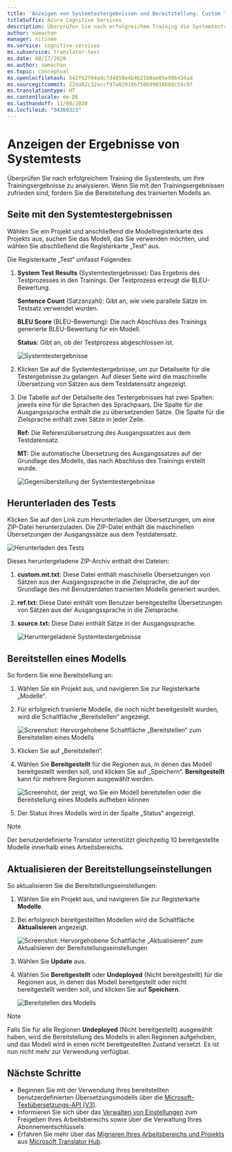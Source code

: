 ```yaml
---
title: 'Anzeigen von Systemtestergebnissen und Bereitstellung: Custom Translator'
titleSuffix: Azure Cognitive Services
description: Überprüfen Sie nach erfolgreichem Training die Systemtests, um Ihre Trainingsergebnisse zu analysieren. Wenn Sie mit den Trainingsergebnissen zufrieden sind, fordern Sie die Bereitstellung des trainierten Modells an.
author: swmachan
manager: nitinme
ms.service: cognitive-services
ms.subservice: translator-text
ms.date: 08/17/2020
ms.author: swmachan
ms.topic: conceptual
ms.openlocfilehash: 542f62f04adc7d4858e4b4621b0ae85e906434ad
ms.sourcegitcommit: 22da82c32accf97a82919bf50b9901668dc55c97
ms.translationtype: HT
ms.contentlocale: de-DE
ms.lasthandoff: 11/08/2020
ms.locfileid: "94369323"
---
```

# <a name="view-system-test-results"></a>Anzeigen der Ergebnisse von Systemtests

Überprüfen Sie nach erfolgreichem Training die Systemtests, um Ihre Trainingsergebnisse zu analysieren. Wenn Sie mit den Trainingsergebnissen zufrieden sind, fordern Sie die Bereitstellung des trainierten Modells an.

## <a name="system-test-results-page"></a>Seite mit den Systemtestergebnissen

Wählen Sie ein Projekt und anschließend die Modellregisterkarte des Projekts aus, suchen Sie das Modell, das Sie verwenden möchten, und wählen Sie abschließend die Registerkarte „Test“ aus.

Die Registerkarte „Test“ umfasst Folgendes:

1.  **System Test Results** (Systemtestergebnisse): Das Ergebnis des Testprozesses in den Trainings. Der Testprozess erzeugt die BLEU-Bewertung.

    **Sentence Count** (Satzanzahl): Gibt an, wie viele parallele Sätze im Testsatz verwendet wurden.

     **BLEU Score** (BLEU-Bewertung): Die nach Abschluss des Trainings generierte BLEU-Bewertung für ein Modell.

    **Status:** Gibt an, ob der Testprozess abgeschlossen ist.

    ![Systemtestergebnisse](media/how-to/how-to-system-test-results.png)

2.  Klicken Sie auf die Systemtestergebnisse, um zur Detailseite für die Testergebnisse zu gelangen. Auf dieser Seite wird die maschinelle Übersetzung von Sätzen aus dem Testdatensatz angezeigt.

3.  Die Tabelle auf der Detailseite des Testergebnisses hat zwei Spalten: jeweils eine für die Sprachen des Sprachpaars. Die Spalte für die Ausgangssprache enthält die zu übersetzenden Sätze. Die Spalte für die Zielsprache enthält zwei Sätze in jeder Zeile.

    **Ref:** Die Referenzübersetzung des Ausgangssatzes aus dem Testdatensatz.

    **MT:** Die automatische Übersetzung des Ausgangssatzes auf der Grundlage des Modells, das nach Abschluss des Trainings erstellt wurde.

    ![Gegenüberstellung der Systemtestergebnisse](media/how-to/how-to-system-test-results-2.png)

## <a name="download-test"></a>Herunterladen des Tests

Klicken Sie auf den Link zum Herunterladen der Übersetzungen, um eine ZIP-Datei herunterzuladen. Die ZIP-Datei enthält die maschinellen Übersetzungen der Ausgangssätze aus dem Testdatensatz.

![Herunterladen des Tests](media/how-to/how-to-system-test-download.png)

Dieses heruntergeladene ZIP-Archiv enthält drei Dateien:

1.  **custom.mt.txt:** Diese Datei enthält maschinelle Übersetzungen von Sätzen aus der Ausgangssprache in die Zielsprache, die auf der Grundlage des mit Benutzerdaten trainierten Modells generiert wurden.

2.  **ref.txt:** Diese Datei enthält vom Benutzer bereitgestellte Übersetzungen von Sätzen aus der Ausgangssprache in die Zielsprache.

3.  **source.txt:** Diese Datei enthält Sätze in der Ausgangssprache.

    ![Heruntergeladene Systemtestergebnisse](media/how-to/how-to-download-system-test.png)

## <a name="deploy-a-model"></a>Bereitstellen eines Modells

So fordern Sie eine Bereitstellung an:

1.  Wählen Sie ein Projekt aus, und navigieren Sie zur Registerkarte „Modelle“.

2. Für erfolgreich trainierte Modelle, die noch nicht bereitgestellt wurden, wird die Schaltfläche „Bereitstellen“ angezeigt.

    ![Screenshot: Hervorgehobene Schaltfläche „Bereitstellen“ zum Bereitstellen eines Modells](media/how-to/how-to-deploy-model.png)

3.  Klicken Sie auf „Bereitstellen“.
4.  Wählen Sie **Bereitgestellt** für die Regionen aus, in denen das Modell bereitgestellt werden soll, und klicken Sie auf „Speichern“. **Bereitgestellt** kann für mehrere Regionen ausgewählt werden.

    ![Screenshot, der zeigt, wo Sie ein Modell bereitstellen oder die Bereitstellung eines Modells aufheben können](media/how-to/how-to-deploy-model-regions.png)

5.  Der Status Ihres Modells wird in der Spalte „Status“ angezeigt.

>[!Note]
>Der benutzerdefinierte Translator unterstützt gleichzeitig 10 bereitgestellte Modelle innerhalb eines Arbeitsbereichs.

## <a name="update-deployment-settings"></a>Aktualisieren der Bereitstellungseinstellungen

So aktualisieren Sie die Bereitstellungseinstellungen:

1.  Wählen Sie ein Projekt aus, und navigieren Sie zur Registerkarte **Modelle**.

2. Bei erfolgreich bereitgestellten Modellen wird die Schaltfläche **Aktualisieren** angezeigt.

    ![Screenshot: Hervorgehobene Schaltfläche „Aktualisieren“ zum Aktualisieren der Bereitstellungseinstellungen](media/how-to/how-to-update-undeploy-model.png)

3.  Wählen Sie **Update** aus.
4.  Wählen Sie **Bereitgestellt** oder **Undeployed** (Nicht bereitgestellt) für die Regionen aus, in denen das Modell bereitgestellt oder nicht bereitgestellt werden soll, und klicken Sie auf **Speichern**.

    ![Bereitstellen des Modells](media/how-to/how-to-undeploy-model.png)

>[!Note]
>Falls Sie für alle Regionen **Undeployed** (Nicht bereitgestellt) ausgewählt haben, wird die Bereitstellung des Modells in allen Regionen aufgehoben, und das Modell wird in einen nicht bereitgestellten Zustand versetzt. Es ist nun nicht mehr zur Verwendung verfügbar.

## <a name="next-steps"></a>Nächste Schritte

- Beginnen Sie mit der Verwendung Ihres bereitstellten benutzerdefinierten Übersetzungsmodells über die [Microsoft-Textübersetzungs-API (V3)](../reference/v3-0-translate.md?tabs=curl).
- Informieren Sie sich über das [Verwalten von Einstellungen](how-to-manage-settings.md) zum Freigeben Ihres Arbeitsbereichs sowie über die Verwaltung Ihres Abonnementschlüssels.
- Erfahren Sie mehr über das [Migrieren Ihres Arbeitsbereichs und Projekts](how-to-migrate.md) aus [Microsoft Translator Hub](https://hub.microsofttranslator.com).